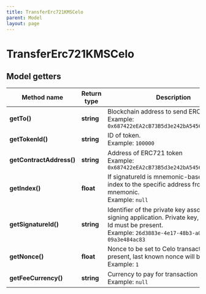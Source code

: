 ```yaml
---
title: TransferErc721KMSCelo
parent: Model
layout: page
---
```


# TransferErc721KMSCelo

## Model getters

Method name | Return type | Description | Notes
------------ | ------------- | ------------- | -------------
**getTo()** | **string** | Blockchain address to send ERC721 token to <br>Example: `0x687422eEA2cB73B5d3e242bA5456b782919AFc85` |
**getTokenId()** | **string** | ID of token. <br>Example: `100000` |
**getContractAddress()** | **string** | Address of ERC721 token <br>Example: `0x687422eEA2cB73B5d3e242bA5456b782919AFc85` |
**getIndex()** | **float** | If signatureId is mnemonic-based, this is the index to the specific address from that mnemonic. <br>Example: `null` | [optional]
**getSignatureId()** | **string** | Identifier of the private key associated in signing application. Private key, or signature Id must be present. <br>Example: `26d3883e-4e17-48b3-a0ee-09a3e484ac83` |
**getNonce()** | **float** | Nonce to be set to Celo transaction. If not present, last known nonce will be used. <br>Example: `1` | [optional]
**getFeeCurrency()** | **string** | Currency to pay for transaction gas <br>Example: `null` |


